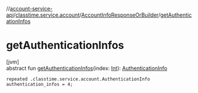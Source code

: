 //[account-service-api](../../../index.md)/[classtime.service.account](../index.md)/[AccountInfoResponseOrBuilder](index.md)/[getAuthenticationInfos](get-authentication-infos.md)

# getAuthenticationInfos

[jvm]\
abstract fun [getAuthenticationInfos](get-authentication-infos.md)(index: [Int](https://kotlinlang.org/api/latest/jvm/stdlib/kotlin/-int/index.html)): [AuthenticationInfo](../-authentication-info/index.md)

`repeated .classtime.service.account.AuthenticationInfo authentication_infos = 4;`
